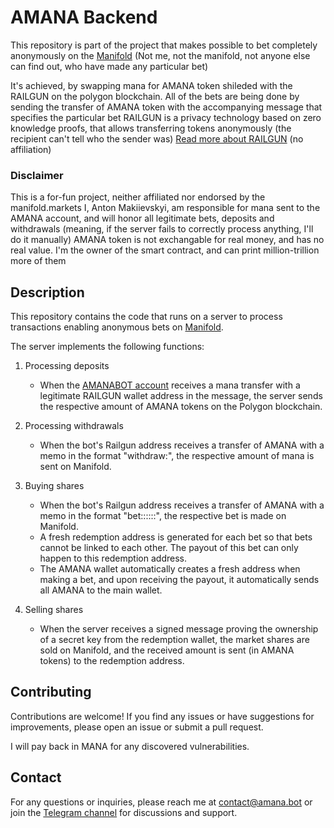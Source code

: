 # AMANA Backend

This repository is part of the project that makes possible to bet completely anonymously on the [Manifold](https://manifold.markets?referrer=AMANABOT)
(Not me, not the manifold, not anyone else can find out, who have made any particular bet)

It's achieved, by swapping mana for AMANA token shileded with the RAILGUN on the polygon blockchain. All of the bets are being done by sending the transfer of AMANA token with the accompanying message that specifies the particular bet
RAILGUN is a privacy technology based on zero knowledge proofs, that allows transferring tokens anonymously (the recipient can't tell who the sender was)
[Read more about RAILGUN](ipns://www.railgun.org/) (no affiliation)

### Disclaimer

This is a for-fun project, neither affiliated nor endorsed by the manifold.markets 
I, Anton Makiievskyi, am responsible for mana sent to the AMANA account, and will honor all legitimate bets, deposits and withdrawals (meaning, if the server fails to correctly process anything, I'll do it manually)
AMANA token is not exchangable for real money, and has no real value. I'm the owner of the smart contract, and can print million-trillion more of them


## Description

This repository contains the code that runs on a server to process transactions enabling anonymous bets on [Manifold](https://manifold.markets?referrer=AMANABOT).


The server implements the following functions:

1. Processing deposits
   - When the [AMANABOT account](https://manifold.markets?referrer=AMANABOT) receives a mana transfer with a legitimate RAILGUN wallet address in the message, the server sends the respective amount of AMANA tokens on the Polygon blockchain.

2. Processing withdrawals
   - When the bot's Railgun address receives a transfer of AMANA with a memo in the format "withdraw:<manifoldUsername>", the respective amount of mana is sent on Manifold.

3. Buying shares
   - When the bot's Railgun address receives a transfer of AMANA with a memo in the format "bet::<manifoldMarketSlug>::<prediction>::<redemptionAddress>", the respective bet is made on Manifold.
   - A fresh redemption address is generated for each bet so that bets cannot be linked to each other. The payout of this bet can only happen to this redemption address.
   - The AMANA wallet automatically creates a fresh address when making a bet, and upon receiving the payout, it automatically sends all AMANA to the main wallet.

4. Selling shares
   - When the server receives a signed message proving the ownership of a secret key from the redemption wallet, the market shares are sold on Manifold, and the received amount is sent (in AMANA tokens) to the redemption address.

## Contributing

Contributions are welcome! If you find any issues or have suggestions for improvements, please open an issue or submit a pull request.

I will pay back in MANA for any discovered vulnerabilities.

## Contact

For any questions or inquiries, please reach me at contact@amana.bot or join the [Telegram channel](https://t.me/AMANACHAT) for discussions and support.
